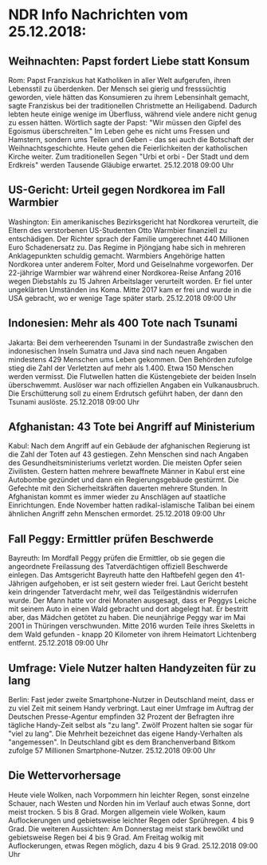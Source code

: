 # NDR Info Nachrichten vom 25.12.2018:


## Weihnachten: Papst fordert Liebe statt Konsum
Rom:				Papst Franziskus hat Katholiken in aller Welt aufgerufen, ihren Lebensstil zu überdenken. Der Mensch sei gierig und fresssüchtig geworden, viele hätten das Konsumieren zu ihrem Lebensinhalt gemacht, sagte Franziskus bei der traditionellen Christmette an Heiligabend. Dadurch lebten heute einige wenige im Überfluss, während viele andere nicht genug zu essen hätten. Wörtlich sagte der Papst: "Wir müssen den Gipfel des Egoismus überschreiten." Im Leben gehe es nicht ums Fressen und Hamstern, sondern ums Teilen und Geben - das sei auch die Botschaft der Weihnachtsgeschichte. Heute gehen die Feierlichkeiten der katholischen Kirche weiter. Zum traditionellen Segen "Urbi et orbi - Der Stadt und dem Erdkreis" werden Tausende Gläubige erwartet. 25.12.2018 09:00 Uhr 

## US-Gericht: Urteil gegen Nordkorea im Fall Warmbier
Washington: Ein amerikanisches Bezirksgericht hat Nordkorea verurteilt, die Eltern des verstorbenen US-Studenten Otto Warmbier finanziell zu entschädigen. Der Richter sprach der Familie umgerechnet 440 Millionen Euro Schadenersatz zu. Das Regime in Pjöngjang habe sich in mehreren Anklagepunkten schuldig gemacht. Warmbiers Angehörige hatten Nordkorea unter anderem Folter, Mord und Geiselnahme vorgeworfen. Der 22-jährige Warmbier war während einer Nordkorea-Reise Anfang 2016 wegen Diebstahls zu 15 Jahren Arbeitslager verurteilt worden. Er fiel unter ungeklärten Umständen ins Koma. Mitte 2017 kam er frei und wurde in die USA gebracht, wo er wenige Tage später starb. 25.12.2018 09:00 Uhr 

## Indonesien: Mehr als 400 Tote nach Tsunami
Jakarta: Bei dem verheerenden Tsunami in der Sundastraße zwischen den indonesischen Inseln Sumatra und Java sind nach neuen Angaben mindestens 429 Menschen ums Leben gekommen. Den Behörden zufolge stieg die Zahl der Verletzten auf mehr als 1.400. Etwa 150 Menschen werden vermisst. Die Flutwellen hatten die Küstengebiete der beiden Inseln überschwemmt. Auslöser war nach offiziellen Angaben ein Vulkanausbruch. Die Erschütterung soll zu einem Erdrutsch geführt haben, der dann den Tsunami auslöste. 25.12.2018 09:00 Uhr 

## Afghanistan: 43 Tote bei Angriff auf Ministerium
Kabul: Nach dem Angriff auf ein Gebäude der afghanischen Regierung ist die Zahl der Toten auf 43 gestiegen. Zehn Menschen sind nach Angaben des Gesundheitsministeriums verletzt worden. Die meisten Opfer seien Zivilisten. Gestern hatten mehrere bewaffnete Männer in Kabul erst eine Autobombe gezündet und dann ein Regierungsgebäude gestürmt. Die Gefechte mit den Sicherheitskräften dauerten mehrere Stunden. In Afghanistan kommt es immer wieder zu Anschlägen auf staatliche Einrichtungen. Ende November hatten radikal-islamische Taliban bei einem ähnlichen Angriff zehn Menschen ermordet. 25.12.2018 09:00 Uhr 

## Fall Peggy: Ermittler prüfen Beschwerde
Bayreuth: Im Mordfall Peggy prüfen die Ermittler, ob sie gegen die angeordnete Freilassung des Tatverdächtigen offiziell Beschwerde einlegen. Das Amtsgericht Bayreuth hatte den Haftbefehl gegen den 41-Jährigen aufgehoben, er ist seit gestern wieder frei. Laut Gericht besteht kein dringender  Tatverdacht mehr, weil das Teilgeständnis widerrufen wurde. Der Mann hatte vor drei Monaten ausgesagt, dass er Peggys Leiche mit seinem Auto in einen Wald gebracht und dort abgelegt hat. Er bestritt aber, das Mädchen getötet zu haben. Die neunjährige Peggy war im Mai 2001 in Thüringen verschwunden. Mitte 2016 wurden Teile ihres Skeletts in dem Wald gefunden - knapp 20 Kilometer von ihrem Heimatort Lichtenberg entfernt. 25.12.2018 09:00 Uhr 

## Umfrage: Viele Nutzer halten Handyzeiten für zu lang
Berlin: Fast jeder zweite Smartphone-Nutzer in Deutschland meint, dass er zu viel Zeit mit seinem Handy verbringt. Laut einer Umfrage im Auftrag der Deutschen Presse-Agentur empfinden 32 Prozent der Befragten ihre tägliche Handy-Zeit selbst als "zu lang". Zwölf Prozent halten sie sogar für "viel zu lang". Die Mehrheit bezeichnet das eigene Handy-Verhalten als "angemessen". In Deutschland gibt es dem Branchenverband Bitkom zufolge 57 Millionen Smartphone-Nutzer. 25.12.2018 09:00 Uhr 

## Die Wettervorhersage
Heute viele Wolken, nach Vorpommern hin leichter Regen, sonst einzelne Schauer, nach Westen und Norden hin im Verlauf auch etwas Sonne, dort meist trocken. 5 bis 8 Grad. Morgen allgemein viele Wolken, kaum Auflockerungen und gebietsweise leichter Regen oder Sprühregen. 4 bis 9 Grad. Die weiteren Aussichten: Am Donnerstag meist stark bewölkt und gebietsweise Regen bei 4 bis 9 Grad. Am Freitag wolkig mit Auflockerungen, etwas Regen möglich, dazu 4 bis 9 Grad. 25.12.2018 09:00 Uhr 
